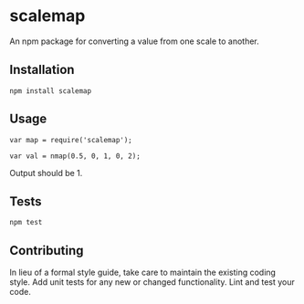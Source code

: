 scalemap
======

An npm package for converting a value from one scale to another.

## Installation

  `npm install scalemap`

## Usage

```
var map = require('scalemap');

var val = nmap(0.5, 0, 1, 0, 2);
```  
  
  Output should be 1.


## Tests

  `npm test`

## Contributing

In lieu of a formal style guide, take care to maintain the existing coding style. Add unit tests for any new or changed functionality. Lint and test your code.
